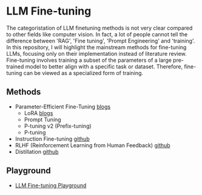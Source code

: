 # LLM Fine-tuning
The categoristation of LLM finetuning methods is not very clear compared to other fields like computer vision. In fact, a lot of people cannot tell the difference between 'RAG', 'Fine tuning', 'Prompt Engineering' and 'training'. In this repository, I will highlight the mainstream methods for fine-tuning LLMs, focusing only on their implementation instead of literature review. Fine-tuning involves training a subset of the parameters of a large pre-trained model to better align with a specific task or dataset. Therefore, fine-tuning can be viewed as a specialized form of training.

## Methods
- Parameter-Efficient Fine-Tuning [blogs](https://huggingface.co/blog/peft)
  - LoRA [blogs](https://magazine.sebastianraschka.com/p/practical-tips-for-finetuning-llms?utm_source=profile&utm_medium=reader2)
  - Prompt Tuning
  - P-tuning v2 (Prefix-tuning)
  - P-tuning
- Instruction Fine-tuning [github](https://github.com/Instruction-Tuning-with-GPT-4/GPT-4-LLM)
- RLHF (Reinforcement Learning from Human Feedback) [github](https://github.com/raghavc/LLM-RLHF-Tuning-with-PPO-and-DPO)
- Distillation [github](https://github.com/Tebmer/Awesome-Knowledge-Distillation-of-LLMs?tab=readme-ov-file#kd-algorithms)

## Playground
- [LLM Fine-tuning Playground](https://github.com/ashishpatel26/LLM-Finetuning)